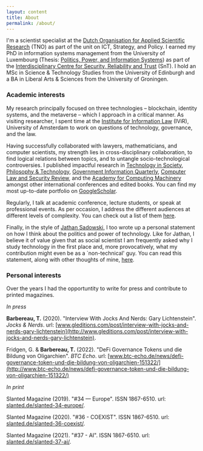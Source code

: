 ```yaml
---
layout: content
title: About
permalink: /about/
---
```

I'm a scientist specialist at the [Dutch Organisation for Applied Scientific Research](tno.nl) (TNO) as part of the unit on ICT, Strategy, and Policy. I earned my PhD in information systems management from the University of Luxembourg (Thesis: [Politics, Power, and Information Systems](https://orbilu.uni.lu/handle/10993/58926)) as part of the [Interdisciplinary Centre for Security, Reliability and Trust](https://www.uni.lu/snt-en/) (SnT). I hold an MSc in Science & Technology Studies from the University of Edinburgh and a BA in Liberal Arts & Sciences from the University of Groningen.

### Academic interests

My research principally focused on three technologies – blockchain, identity systems, and the metaverse – which I approach in a critical manner. As visiting researcher, I spent time at the [Institute for Information Law](https://www.ivir.nl/) (IViR), University of Amsterdam to work on questions of technology, governance, and the law.

Having successfully collaborated with lawyers, mathematicians, and computer scientists, my strength lies in cross-disciplinary collaboration, to find logical relations between topics, and to untangle socio-technological controversies. I published impactful research in [Technology in Society](https://doi.org/10.1016/j.techsoc.2023.102251), [Philosophy & Technology](https://link.springer.com/article/10.1007/s13347-023-00612-z), [Government Information Quarterly](https://doi.org/10.1016/j.giq.2023.101873), [Computer Law and Security Review](https://doi.org/10.1016/j.clsr.2023.105829), and the [Academy for Computing Machinery](https://dl.acm.org/doi/10.1145/3649318) amongst other international conferences and edited books. You can find my most up-to-date portfolio on [GoogleScholar](https://scholar.google.com/citations?user=qvsfsEMAAAAJ&hl=en).

Regularly, I talk at academic conference, lecture students, or speak at professional events. As per occasion, I address the different audiences at different levels of complexity. You can check out a list of them [here](/talks/).

Finally, in the style of [Jathan Sadowski](https://www.jathansadowski.com/), I too wrote up a personal statement on how I think about the politics and power of technology. Like for Jathan, I believe it of value given that as social scientist I am frequently asked why I study technology in the first place and, more provocatively, what my contribution might even be as a \`non-technical' guy. You can read this statement, along with other thoughts of mine, [here](/tags/thoughts/).

### Personal interests

Over the years I had the opportuntity to write for press and contribute to printed magazines.

_In press_

**Barbereau, T.** (2020). "Interview With Jocks And Nerds: Gary Lichtenstein". _Jocks & Nerds_. url: [www.gleditions.com/post/interview-with-jocks-and-nerds-gary-lichtenstein](http://www.gleditions.com/post/interview-with-jocks-and-nerds-gary-lichtenstein).

Fridgen, G. & **Barbereau, T.** (2022). "DeFi Governance Tokens und die Bildung von Oligarchien". _BTC Echo_. url: [www.btc-echo.de/news/defi-governance-token-und-die-bildung-von-oligarchien-151322/](http://www.btc-echo.de/news/defi-governance-token-und-die-bildung-von-oligarchien-151322/)

_In print_

Slanted Magazine (2019). "#34 — Europe". ISSN 1867-6510. url: [slanted.de/slanted-34-europe/](http://slanted.de/slanted-34-europe/).

Slanted Magazine (2020). "#36 - COEXIST". ISSN 1867-6510. url: [slanted.de/slanted-36-coexist/](http://slanted.de/slanted-36-coexist/).

Slanted Magazine (2021). "#37 - AI". ISSN 1867-6510. url: [slanted.de/slanted-37-ai/](http://slanted.de/slanted-37-ai/).